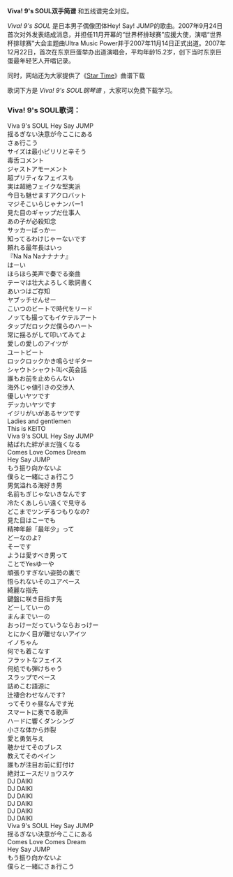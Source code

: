 

**Viva! 9's SOUL双手简谱** 和五线谱完全对应。

_Viva! 9's SOUL_ 是日本男子偶像团体Hey! Say!
JUMP的歌曲。2007年9月24日首次对外发表结成消息，并担任11月开幕的“世界杯排球赛”应援大使，演唱“世界杯排球赛”大会主题曲Ultra Music
Power并于2007年11月14日正式出道。2007年12月22日，首次在东京巨蛋举办出道演唱会，平均年龄15.2岁，创下当时东京巨蛋最年轻艺人开唱记录。

同时，网站还为大家提供了《[Star Time](Music-6735-Star-Time-Hey-Say-JUMP.html "Star
Time")》曲谱下载

歌词下方是 _Viva! 9's SOUL钢琴谱_ ，大家可以免费下载学习。

### Viva! 9's SOUL歌词：

Viva 9's SOUL Hey Say JUMP  
揺るぎない決意が今ここにある  
さぁ行こう  
サイズは最小ピリリと辛そう  
毒舌コメント  
ジャストアモーメント  
超プリティなフェイスも  
実は超絶フェイクな堅実派  
今日も魅せますアクロバット  
マジそこいらじゃナンバー1  
見た目のギャップだ仕事人  
あの子が必殺知念  
サッカーばっかー  
知ってるわけじゃーないです  
頼れる最年長はいっ  
『Na Na Naナナナナ』  
はーい  
ほらほら美声で奏でる楽曲  
テーマは壮大よろしく歌詞書く  
あいつはご存知  
ヤブッチせんせー  
こいつのビートで時代をリード  
ノッても撮ってもイケテルアート  
タップだロックだ僕らのハート  
常に揺るがして叩いてみてよ  
愛しの愛しのアイツが  
ユートビート  
ロックロックかき鳴らせギター  
シャウトシャウト叫べ英会話  
誰もお前を止めらんない  
海外じゃ値引きの交渉人  
優しいヤツです  
デッカいヤツです  
イジリがいがあるヤツです  
Ladies and gentlemen  
This is KEITO  
Viva 9's SOUL Hey Say JUMP  
結ばれた絆がまだ強くなる  
Comes Love Comes Dream  
Hey Say JUMP  
もう振り向かないよ  
僕らと一緒にさぁ行こう  
男気溢れる海好き男  
名前もぎじゃないきなんです  
冷たくあしらい遠くで見守る  
どこまでツンデるつもりなの?  
見た目はこーでも  
精神年齢「最年少」って  
どーなのよ?  
そーです  
ようは愛すべき男って  
ことでYesゆーや  
頑張りすぎない姿勢の裏で  
悟られないそのユアペース  
綺麗な指先  
鍵盤に咲き目指す先  
どーしていーの  
まんまでいーの  
おっけーだっていうならおっけー  
とにかく目が離せないアイツ  
イノちゃん  
何でも着こなす  
フラットなフェイス  
何処でも弾けちゃう  
スラップでベース  
詰めこむ語源に  
辻褄合わせなんです?  
ってそりゃ昼なんです光  
スマートに奏でる歌声  
ハードに響くダンシング  
小さな体から炸裂  
愛と勇気与え  
聴かせてそのブレス  
教えてそのペイン  
誰もが注目お前に釘付け  
絶対エースだリョウスケ  
DJ DAIKI  
DJ DAIKI  
DJ DAIKI  
DJ DAIKI  
DJ DAIKI  
DJ DAIKI  
Viva 9's SOUL Hey Say JUMP  
揺るぎない決意が今ここにある  
Comes Love Comes Dream  
Hey Say JUMP  
もう振り向かないよ  
僕らと一緒にさぁ行こう

